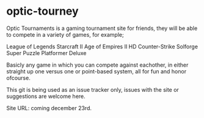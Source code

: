 optic-tourney
=============

Optic Tournaments is a gaming tournament site for friends, they will be able to compete in a variety of games, for example; 

League of Legends
Starcraft II
Age of Empires II HD
Counter-Strike
Solforge
Super Puzzle Platformer Deluxe

Basicly any game in which you can compete against eachother, in either straight up one versus one or point-based system, all for fun and honor ofcourse.

This git is being used as an issue tracker only, issues with the site or suggestions are welcome here.

Site URL: coming december 23rd.